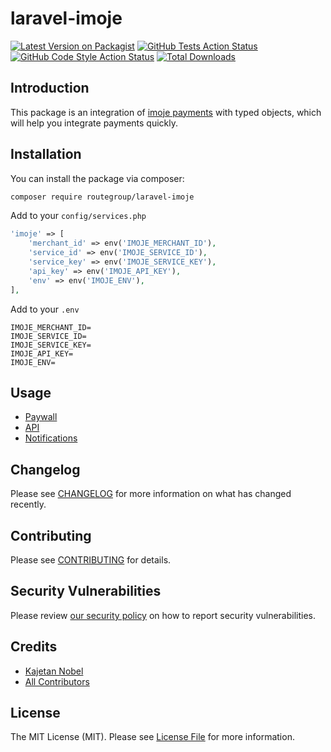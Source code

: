 # laravel-imoje

[![Latest Version on Packagist](https://img.shields.io/packagist/v/routegroup/laravel-imoje.svg?style=flat-square)](https://packagist.org/packages/routegroup/laravel-imoje)
[![GitHub Tests Action Status](https://img.shields.io/github/actions/workflow/status/routegroup/laravel-imoje/run-tests.yml?branch=main&label=tests&style=flat-square)](https://github.com/routegroup/laravel-imoje/actions?query=workflow%3Arun-tests+branch%3Amain)
[![GitHub Code Style Action Status](https://img.shields.io/github/actions/workflow/status/routegroup/laravel-imoje/fix-php-code-style-issues.yml?branch=main&label=code%20style&style=flat-square)](https://github.com/routegroup/laravel-imoje/actions?query=workflow%3A"Fix+PHP+code+style+issues"+branch%3Amain)
[![Total Downloads](https://img.shields.io/packagist/dt/routegroup/laravel-imoje.svg?style=flat-square)](https://packagist.org/packages/routegroup/laravel-imoje)

## Introduction

This package is an integration of [imoje payments](https://www.imoje.pl/) with typed objects, which will help you integrate payments quickly. 

## Installation

You can install the package via composer:

```bash
composer require routegroup/laravel-imoje
```

Add to your `config/services.php`

```php
'imoje' => [
    'merchant_id' => env('IMOJE_MERCHANT_ID'),
    'service_id' => env('IMOJE_SERVICE_ID'),
    'service_key' => env('IMOJE_SERVICE_KEY'),
    'api_key' => env('IMOJE_API_KEY'),
    'env' => env('IMOJE_ENV'),
],
```

Add to your `.env`

```dotenv
IMOJE_MERCHANT_ID=
IMOJE_SERVICE_ID=
IMOJE_SERVICE_KEY=
IMOJE_API_KEY=
IMOJE_ENV=
```

## Usage

- [Paywall](docs/paywall.md) 
- [API](docs/api.md) 
- [Notifications](docs/notifications.md)

## Changelog

Please see [CHANGELOG](CHANGELOG.md) for more information on what has changed recently.

## Contributing

Please see [CONTRIBUTING](CONTRIBUTING.md) for details.

## Security Vulnerabilities

Please review [our security policy](../../security/policy) on how to report security vulnerabilities.

## Credits

- [Kajetan Nobel](https://github.com/kajetan-nobel)
- [All Contributors](../../contributors)

## License

The MIT License (MIT). Please see [License File](LICENSE.md) for more information.
